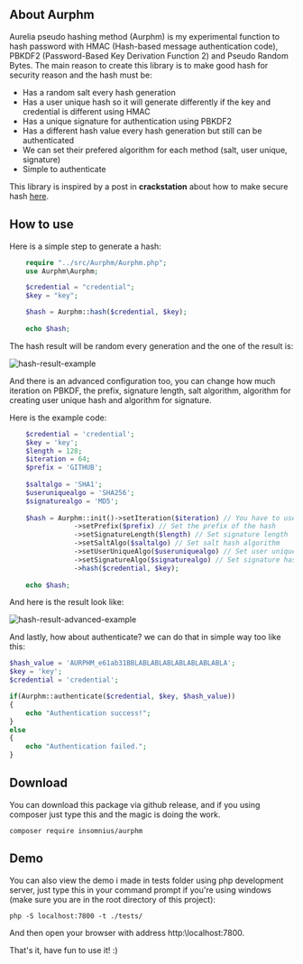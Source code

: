 
## About Aurphm
Aurelia pseudo hashing method (Aurphm) is my experimental function to hash password with HMAC (Hash-based message authentication code), PBKDF2 (Password-Based Key Derivation Function 2) and Pseudo Random Bytes. The main reason to create this library is to make good hash for security reason and the hash must be:

 - Has a random salt every hash generation
 - Has a user unique hash so it will generate differently if the key and credential is different using HMAC
 - Has a unique signature for authentication using PBKDF2
 - Has a different hash value every hash generation but still can be authenticated
 - We can set their prefered algorithm for each method (salt, user unique, signature)
 - Simple to authenticate

This library is inspired by a post in **crackstation** about how to make secure hash [here](https://crackstation.net/hashing-security.htm).

## How to use
Here is a simple step to generate a hash:
```php
	require "../src/Aurphm/Aurphm.php";
	use Aurphm\Aurphm;

	$credential = "credential";
	$key = "key";

	$hash = Aurphm::hash($credential, $key);
	
	echo $hash;
```
The hash result will be random every generation and the one of the result is:

![hash-result-example](https://raw.githubusercontent.com/insomnius/Aurphm/master/hash-value.png "Hash result example")

And there is an advanced configuration too, you can change how much iteration on PBKDF, the prefix, signature length, salt algorithm, algorithm for creating user unique hash and algorithm for signature.

Here is the example code:

```php
    $credential = 'credential';
	$key = 'key';
    $length = 128;
    $iteration = 64;
    $prefix = 'GITHUB';
    
    $saltalgo = 'SHA1';
    $useruniquealgo = 'SHA256';
    $signaturealgo = 'MD5';
    
    $hash = Aurphm::init()->setIteration($iteration) // You have to use ini to called this function statically, Set the iteration of pbkdf
                ->setPrefix($prefix) // Set the prefix of the hash
                ->setSignatureLength($length) // Set signature length
                ->setSaltAlgo($saltalgo) // Set salt hash algorithm
                ->setUserUniqueAlgo($useruniquealgo) // Set user unique hash algorithm (hmac algorithm)
                ->setSignatureAlgo($signaturealgo) // Set signature hash algorithm (pbkdf algorithm)
                ->hash($credential, $key);
    
    echo $hash;
```
And here is the result look like:

![hash-result-advanced-example](https://raw.githubusercontent.com/insomnius/Aurphm/master/hash-value-advanced.png 'Hash result advanced example')

And lastly, how about authenticate? we can do that in simple way too like this:
```php
$hash_value = 'AURPHM_e61ab31BBLABLABLABLABLABLABLABLA';
$key = 'key';
$credential = 'credential';

if(Aurphm::authenticate($credential, $key, $hash_value))
{
    echo "Authentication success!";
}
else
{
    echo "Authentication failed.";
}
```
## Download
You can download this package via github release, and if you using composer just type this and the magic is doing the work.

	composer require insomnius/aurphm

## Demo
You can also view the demo i made in tests folder using php development server, just type this in your command prompt if you're using windows (make sure you are in the root directory of this project):
    
    php -S localhost:7800 -t ./tests/

And then open your browser with address http:\\localhost:7800.

That's it, have fun to use it! :)